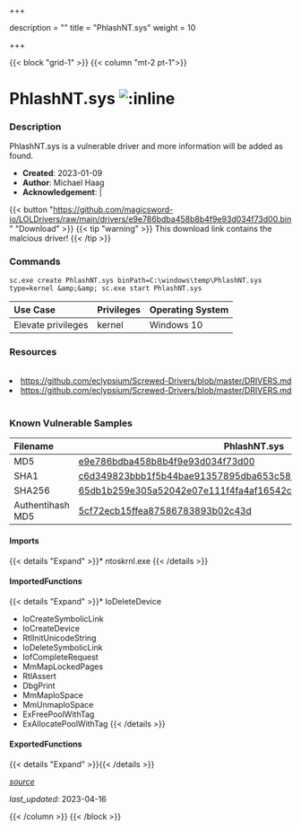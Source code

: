 +++

description = ""
title = "PhlashNT.sys"
weight = 10

+++


{{< block "grid-1" >}}
{{< column "mt-2 pt-1">}}


# PhlashNT.sys ![:inline](/images/twitter_verified.png) 


### Description

PhlashNT.sys is a vulnerable driver and more information will be added as found.

- **Created**: 2023-01-09
- **Author**: Michael Haag
- **Acknowledgement**:  | [](https://twitter.com/)

{{< button "https://github.com/magicsword-io/LOLDrivers/raw/main/drivers/e9e786bdba458b8b4f9e93d034f73d00.bin" "Download" >}}
{{< tip "warning" >}}
This download link contains the malcious driver!
{{< /tip >}}

### Commands

```
sc.exe create PhlashNT.sys binPath=C:\windows\temp\PhlashNT.sys type=kernel &amp;&amp; sc.exe start PhlashNT.sys
```

| Use Case | Privileges | Operating System | 
|:---- | ---- | ---- |
| Elevate privileges | kernel | Windows 10 |

### Resources
<br>
<li><a href=" https://github.com/eclypsium/Screwed-Drivers/blob/master/DRIVERS.md"> https://github.com/eclypsium/Screwed-Drivers/blob/master/DRIVERS.md</a></li>
<li><a href="https://github.com/eclypsium/Screwed-Drivers/blob/master/DRIVERS.md">https://github.com/eclypsium/Screwed-Drivers/blob/master/DRIVERS.md</a></li>
<br>

### Known Vulnerable Samples

| Filename | PhlashNT.sys |
|:---- | ---- | 
| MD5 | <a href="https://www.virustotal.com/gui/file/e9e786bdba458b8b4f9e93d034f73d00">e9e786bdba458b8b4f9e93d034f73d00</a> |
| SHA1 | <a href="https://www.virustotal.com/gui/file/c6d349823bbb1f5b44bae91357895dba653c5861">c6d349823bbb1f5b44bae91357895dba653c5861</a> |
| SHA256 | <a href="https://www.virustotal.com/gui/file/65db1b259e305a52042e07e111f4fa4af16542c8bacd33655f753ef642228890">65db1b259e305a52042e07e111f4fa4af16542c8bacd33655f753ef642228890</a> |
| Authentihash MD5 | <a href="https://www.virustotal.com/gui/search/authentihash%253A5cf72ecb15ffea87586783893b02c43d">5cf72ecb15ffea87586783893b02c43d</a> || Authentihash SHA1 | <a href="https://www.virustotal.com/gui/search/authentihash%253Aef2d7210b761f158a0832083a8407b3ec2f99db9">ef2d7210b761f158a0832083a8407b3ec2f99db9</a> || Authentihash SHA256 | <a href="https://www.virustotal.com/gui/search/authentihash%253Acde02c7db90626bcfbfbbc1315d4ce18d4f15667fa57c16b9ac2b060507c62ad">cde02c7db90626bcfbfbbc1315d4ce18d4f15667fa57c16b9ac2b060507c62ad</a> || Signature | Phoenix Technology Ltd., VeriSign Class 3 Code Signing 2004 CA, VeriSign Class 3 Public Primary CA   || Company | Phoenix Technologies, Ltd. || Description | SWinFlash Driver for Windows NT || Product | WinPhlash || OriginalFilename | PHLASHNT.SYS |
#### Imports
{{< details "Expand" >}}* ntoskrnl.exe
{{< /details >}}
#### ImportedFunctions
{{< details "Expand" >}}* IoDeleteDevice
* IoCreateSymbolicLink
* IoCreateDevice
* RtlInitUnicodeString
* IoDeleteSymbolicLink
* IofCompleteRequest
* MmMapLockedPages
* RtlAssert
* DbgPrint
* MmMapIoSpace
* MmUnmapIoSpace
* ExFreePoolWithTag
* ExAllocatePoolWithTag
{{< /details >}}
#### ExportedFunctions
{{< details "Expand" >}}{{< /details >}}



[*source*](https://github.com/magicsword-io/LOLDrivers/tree/main/yaml/phlashnt.yaml)

*last_updated:* 2023-04-16








{{< /column >}}
{{< /block >}}
